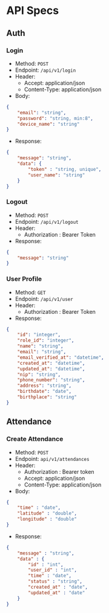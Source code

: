 # API Specs

## Auth

### Login

- Method: `POST`
- Endpoint: `/api/v1/login`
- Header:
  - Accept: application/json
  - Content-Type: application/json
- Body:

```json
{
    "email": "string",
    "password": "string, min:8",
    "device_name": "string"
}
```
- Response:

```json
{
    "message": "string",
    "data": {
        "token" : "string, unique",
        "user_name": "string"
    }
}
```

### Logout

- Method: `POST`
- Endpoint: `/api/v1/logout`
- Header:
    - Authorization : Bearer Token
- Response:

```json
{
    "message": "string"
}
```

### User Profile

- Method: `GET`
- Endpoint: `/api/v1/user`
- Header:
    - Authorization : Bearer Token
- Response:

```json
{
    "id": "integer",
    "role_id": "integer",
    "name": "string",
    "email": "string",
    "email_verified_at": "datetime",
    "created_at": "datetime",
    "updated_at": "datetime",
    "nip": "string",
    "phone_number": "string",
    "address": "string",
    "birthdate": "date",
    "birthplace": "string"
}
```

## Attendance

### Create Attendance

- Method: `POST`
- Endpoint: `api/v1/attendances`
- Header:
  - Authorization : Bearer token
  - Accept: application/json
  - Content-Type: application/json
- Body:

```json
{
    "time" : "date",
    "latitude" : "double",
    "longitude" : "double"
}
```

- Response:

```json
{
    "message" : "string",
    "data" : {
        "id" : "int",
        "user_id" : "int",
        "time" : "date",
        "status" : "string",
        "created_at" : "date",
        "updated_at" : "date"
    }
}
```
